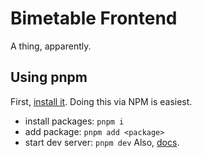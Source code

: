 # Bimetable Frontend
A thing, apparently.

## Using pnpm
First, [install it](https://pnpm.io/installation). Doing this via NPM is easiest.
- install packages: `pnpm i`
- add package: `pnpm add <package>`
- start dev server: `pnpm dev`
Also, [docs](https://pnpm.io/motivation).
